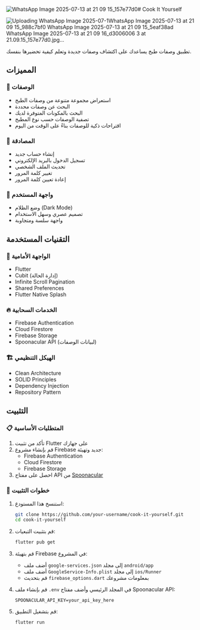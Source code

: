![WhatsApp Image 2025-07-13 at 21 09 15_157e77d0](https://github.com/user-attachments/assets/67cc4ef6-5f13-4871-87f5-e4a8549524d1)# Cook It Yourself

![Uploading WhatsApp Image 2025-07-1![WhatsApp Image 2025-07-13 at 21 09 15_988c7bf0](https://github.com/user-attachments/assets/1cf288c2-82a3-4199-b80f-d8915c1ef25c)
![WhatsApp Image 2025-07-13 at 21 09 15_5eaf38ad](https://github.com/user-attachments/assets/701a0ba6-d7e9-44f0-8341-d0722e433ef0)
![WhatsApp Image 2025-07-13 at 21 09 16_d3006006](https://github.com/user-attachments/assets/60631670-3550-4f78-92d2-2a5695772481)
3 at 21.09.15_157e77d0.jpg…]()

تطبيق وصفات طبخ يساعدك على اكتشاف وصفات جديدة وتعلم كيفية تحضيرها بنفسك.

## المميزات

### 🍳 الوصفات
- استعراض مجموعة متنوعة من وصفات الطبخ
- البحث عن وصفات محددة
- البحث بالمكونات المتوفرة لديك
- تصفية الوصفات حسب نوع المطبخ
- اقتراحات ذكية للوصفات بناءً على الوقت من اليوم

### 👤 المصادقة
- إنشاء حساب جديد
- تسجيل الدخول بالبريد الإلكتروني
- تحديث الملف الشخصي
- تغيير كلمة المرور
- إعادة تعيين كلمة المرور

### 🎨 واجهة المستخدم
- وضع الظلام (Dark Mode)
- تصميم عصري وسهل الاستخدام
- واجهة سلسة ومتجاوبة

## التقنيات المستخدمة

### 🎯 الواجهة الأمامية
- Flutter
- Cubit (إدارة الحالة)
- Infinite Scroll Pagination
- Shared Preferences
- Flutter Native Splash

### 🔥 الخدمات السحابية
- Firebase Authentication
- Cloud Firestore
- Firebase Storage
- Spoonacular API (لبيانات الوصفات)

### 🏗️ الهيكل التنظيمي
- Clean Architecture
- SOLID Principles
- Dependency Injection
- Repository Pattern

## التثبيت

### 📋 المتطلبات الأساسية
1. تأكد من تثبيت Flutter على جهازك
2. قم بإنشاء مشروع Firebase جديد وتهيئة:
   - Firebase Authentication
   - Cloud Firestore
   - Firebase Storage
3. احصل على مفتاح API من [Spoonacular](https://spoonacular.com/food-api)

### 🚀 خطوات التثبيت
1. استنسخ هذا المستودع:
   ```bash
   git clone https://github.com/your-username/cook-it-yourself.git
   cd cook-it-yourself
   ```

2. قم بتثبيت التبعيات:
   ```bash
   flutter pub get
   ```

3. قم بتهيئة Firebase في المشروع:
   - أضف ملف `google-services.json` إلى مجلد `android/app`
   - أضف ملف `GoogleService-Info.plist` إلى مجلد `ios/Runner`
   - قم بتحديث `firebase_options.dart` بمعلومات مشروعك

4. قم بإنشاء ملف `.env` في المجلد الرئيسي وأضف مفتاح Spoonacular API:
   ```
   SPOONACULAR_API_KEY=your_api_key_here
   ```

5. قم بتشغيل التطبيق:
    ```bash
    flutter run
    ```
